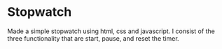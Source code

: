 # Stopwatch
 Made a simple stopwatch using html, css and javascript. I consist of the three functionality that are start, pause, and reset the timer.
